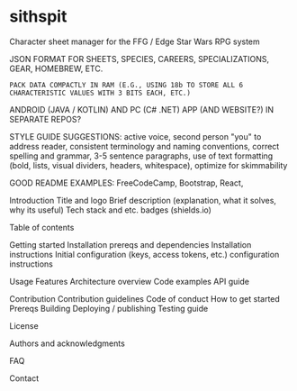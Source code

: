 # sithspit
Character sheet manager for the FFG / Edge Star Wars RPG system

JSON FORMAT FOR SHEETS, SPECIES, CAREERS, SPECIALIZATIONS, GEAR, HOMEBREW, ETC.

	PACK DATA COMPACTLY IN RAM (E.G., USING 18b TO STORE ALL 6 CHARACTERISTIC VALUES WITH 3 BITS EACH, ETC.)
 
ANDROID (JAVA / KOTLIN) AND PC (C# .NET) APP (AND WEBSITE?) IN SEPARATE REPOS?



STYLE GUIDE SUGGESTIONS: active voice, second person "you" to address reader, consistent terminology and naming conventions, correct spelling and grammar, 3-5 sentence paragraphs, use of text formatting (bold, lists, visual dividers, headers, whitespace), optimize for skimmability

GOOD README EXAMPLES: FreeCodeCamp, Bootstrap, React, 


Introduction
	Title and logo
	Brief description (explanation, what it solves, why its useful)
	Tech stack and etc. badges (shields.io)

Table of contents

Getting started
	Installation prereqs and dependencies
	Installation instructions
	Initial configuration (keys, access tokens, etc.)
	configuration instructions

Usage
	Features
	Architecture overview
	Code examples
	API guide

Contribution
	Contribution guidelines
	Code of conduct
	How to get started
	Prereqs
	Building
	Deploying / publishing
	Testing guide

License

Authors and acknowledgments

FAQ

Contact
